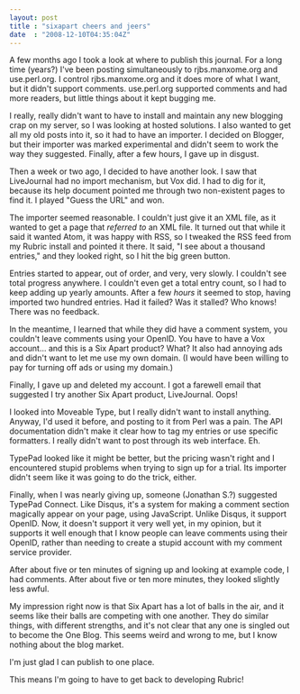 ```yaml
---
layout: post
title : "sixapart cheers and jeers"
date  : "2008-12-10T04:35:04Z"
---
```

A few months ago I took a look at where to publish this journal.  For a long
time (years?) I've been posting simultaneously to rjbs.manxome.org and
use.perl.org.  I control rjbs.manxome.org and it does more of what I want, but
it didn't support comments.  use.perl.org supported comments and had more
readers, but little things about it kept bugging me.

I really, really didn't want to have to install and maintain any new blogging
crap on my server, so I was looking at hosted solutions.  I also wanted to get
all my old posts into it, so it had to have an importer.  I decided on Blogger,
but their importer was marked experimental and didn't seem to work the way they
suggested.  Finally, after a few hours, I gave up in disgust.

Then a week or two ago, I decided to have another look.  I saw that LiveJournal
had no import mechanism, but Vox did.  I had to dig for it, because its help
document pointed me through two non-existent pages to find it.  I played "Guess
the URL" and won.

The importer seemed reasonable.  I couldn't just give it an XML file, as it
wanted to get a page that *referred to* an XML file.  It turned out that while
it said it wanted Atom, it was happy with RSS, so I tweaked the RSS feed from
my Rubric install and pointed it there.  It said, "I see about a thousand
entries," and they looked right, so I hit the big green button.

Entries started to appear, out of order, and very, very slowly.  I couldn't see
total progress anywhere.  I couldn't even get a total entry count, so I had to
keep adding up yearly amounts.  After a few *hours* it seemed to stop, having
imported two hundred entries.  Had it failed?  Was it stalled?  Who knows!
There was no feedback.

In the meantime, I learned that while they did have a comment system, you
couldn't leave comments using your OpenID.  You have to have a Vox account...
and this is a Six Apart product?  What?  It also had annoying ads and didn't
want to let me use my own domain.  (I would have been willing to pay for
turning off ads or using my domain.)

Finally, I gave up and deleted my account.  I got a farewell email that
suggested I try another Six Apart product, LiveJournal.  Oops!

I looked into Moveable Type, but I really didn't want to install anything.
Anyway, I'd used it before, and posting to it from Perl was a pain.  The API
documentation didn't make it clear how to tag my entries or use specific
formatters.  I really didn't want to post through its web interface.  Eh.

TypePad looked like it might be better, but the pricing wasn't right and I
encountered stupid problems when trying to sign up for a trial.  Its importer
didn't seem like it was going to do the trick, either.

Finally, when I was nearly giving up, someone (Jonathan S.?) suggested TypePad
Connect.  Like Disqus, it's a system for making a comment section magically
appear on your page, using JavaScript.  Unlike Disqus, it support OpenID.  Now,
it doesn't support it very well yet, in my opinion, but it supports it well
enough that I know people can leave comments using their OpenID, rather than
needing to create a stupid account with my comment service provider.

After about five or ten minutes of signing up and looking at example code, I
had comments.  After about five or ten more minutes, they looked slightly less
awful.

My impression right now is that Six Apart has a lot of balls in the air, and it
seems like their balls are competing with one another.  They do similar things,
with different strengths, and it's not clear that any one is singled out to
become the One Blog.  This seems weird and wrong to me, but I know nothing
about the blog market.

I'm just glad I can publish to one place.

This means I'm going to have to get back to developing Rubric!

